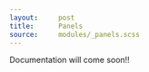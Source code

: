 ```yaml
---
layout:     post
title:      Panels
source:     modules/_panels.scss
---
```



<p class="lead">Documentation will come soon!!</p>
